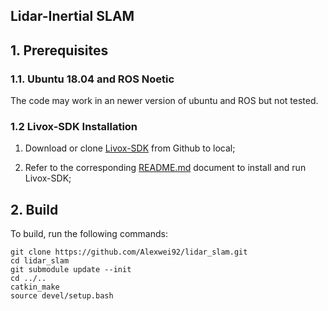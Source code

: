 ## Lidar-Inertial SLAM


## 1. Prerequisites
### 1.1. **Ubuntu 18.04** and **ROS Noetic**
The code may work in an newer version of ubuntu and ROS but not tested.

### 1.2 Livox-SDK Installation

1. Download or clone [Livox-SDK](https://github.com/Livox-SDK/Livox-SDK) from Github to local;

2. Refer to the corresponding [README.md](https://github.com/Livox-SDK/Livox-SDK/blob/master/README.md) document to install and run Livox-SDK;

## 2. Build
To build, run the following commands:
```
git clone https://github.com/Alexwei92/lidar_slam.git
cd lidar_slam
git submodule update --init
cd ../..
catkin_make
source devel/setup.bash
```

